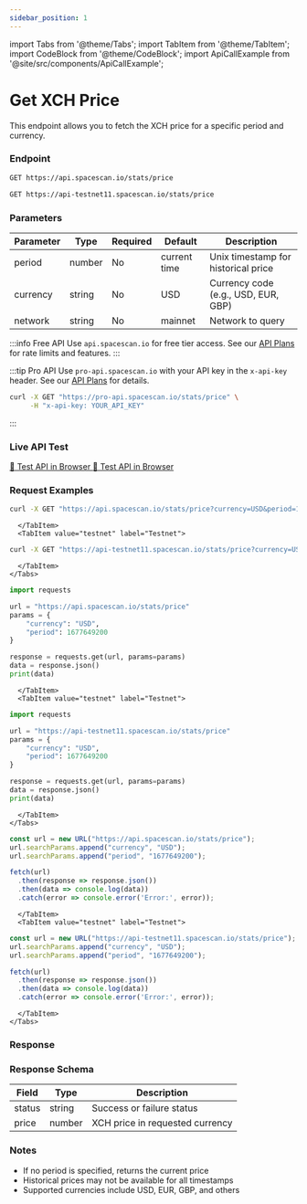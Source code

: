 ```yaml
---
sidebar_position: 1
---
```

import Tabs from '@theme/Tabs';
import TabItem from '@theme/TabItem';
import CodeBlock from '@theme/CodeBlock';
import ApiCallExample from '@site/src/components/ApiCallExample';

# Get XCH Price

This endpoint allows you to fetch the XCH price for a specific period and currency.

### Endpoint

<Tabs>
  <TabItem value="mainnet" label="Mainnet">

```bash
GET https://api.spacescan.io/stats/price
```

  </TabItem>
  <TabItem value="testnet" label="Testnet">

```bash
GET https://api-testnet11.spacescan.io/stats/price
```

  </TabItem>
</Tabs>

### Parameters

| Parameter | Type | Required | Default | Description |
|-----------|------|----------|---------|-------------|
| period | number | No | current time | Unix timestamp for historical price |
| currency | string | No | USD | Currency code (e.g., USD, EUR, GBP) |
| network | string | No | mainnet | Network to query |

:::info Free API
Use `api.spacescan.io` for free tier access. See our [API Plans](https://spacescan.io/apis#plans) for rate limits and features.
:::

:::tip Pro API
Use `pro-api.spacescan.io` with your API key in the `x-api-key` header. See our [API Plans](https://spacescan.io/apis#plans) for details.

```bash
curl -X GET "https://pro-api.spacescan.io/stats/price" \
     -H "x-api-key: YOUR_API_KEY"
```
:::

### Live API Test

<Tabs>
  <TabItem value="mainnet" label="Mainnet">
    <a href="https://api.spacescan.io/stats/price" target="_blank" rel="noopener noreferrer" className="api-test-button">
      🚀 Test API in Browser
    </a>
  </TabItem>
  <TabItem value="testnet" label="Testnet">
    <a href="https://api-testnet11.spacescan.io/stats/price" target="_blank" rel="noopener noreferrer" className="api-test-button">
      🚀 Test API in Browser
    </a>
  </TabItem>
</Tabs>

### Request Examples

<Tabs>
  <TabItem value="curl" label="cURL">
    <Tabs>
      <TabItem value="mainnet" label="Mainnet">

```bash
curl -X GET "https://api.spacescan.io/stats/price?currency=USD&period=1677649200"
```

      </TabItem>
      <TabItem value="testnet" label="Testnet">

```bash
curl -X GET "https://api-testnet11.spacescan.io/stats/price?currency=USD&period=1677649200"
```

      </TabItem>
    </Tabs>
  </TabItem>
  <TabItem value="python" label="Python">
    <Tabs>
      <TabItem value="mainnet" label="Mainnet">

```python
import requests

url = "https://api.spacescan.io/stats/price"
params = {
    "currency": "USD",
    "period": 1677649200
}

response = requests.get(url, params=params)
data = response.json()
print(data)
```

      </TabItem>
      <TabItem value="testnet" label="Testnet">

```python
import requests

url = "https://api-testnet11.spacescan.io/stats/price"
params = {
    "currency": "USD",
    "period": 1677649200
}

response = requests.get(url, params=params)
data = response.json()
print(data)
```

      </TabItem>
    </Tabs>
  </TabItem>
  <TabItem value="javascript" label="JavaScript">
    <Tabs>
      <TabItem value="mainnet" label="Mainnet">

```javascript
const url = new URL("https://api.spacescan.io/stats/price");
url.searchParams.append("currency", "USD");
url.searchParams.append("period", "1677649200");

fetch(url)
  .then(response => response.json())
  .then(data => console.log(data))
  .catch(error => console.error('Error:', error));
```

      </TabItem>
      <TabItem value="testnet" label="Testnet">

```javascript
const url = new URL("https://api-testnet11.spacescan.io/stats/price");
url.searchParams.append("currency", "USD");
url.searchParams.append("period", "1677649200");

fetch(url)
  .then(response => response.json())
  .then(data => console.log(data))
  .catch(error => console.error('Error:', error));
```

      </TabItem>
    </Tabs>
  </TabItem>
</Tabs>

### Response

<Tabs>
  <TabItem value="mainnet" label="Mainnet">
    <ApiCallExample endpoint="https://api.spacescan.io/stats/price" />
  </TabItem>
  <TabItem value="testnet" label="Testnet">
    <ApiCallExample endpoint="https://api-testnet11.spacescan.io/stats/price" />
  </TabItem>
</Tabs>

### Response Schema

| Field | Type | Description |
|-------|------|-------------|
| status | string | Success or failure status |
| price | number | XCH price in requested currency |

### Notes
- If no period is specified, returns the current price
- Historical prices may not be available for all timestamps
- Supported currencies include USD, EUR, GBP, and others 